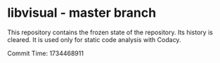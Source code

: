 # libvisual - master branch

This repository contains the frozen state of the repository.
Its history is cleared. It is used only for static code
analysis with Codacy.

Commit Time: 1734468911